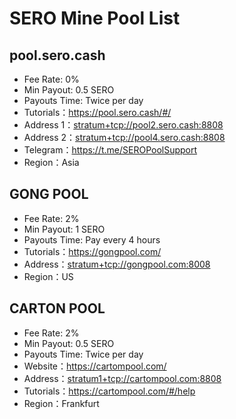 # SERO Mine Pool List


## pool.sero.cash

* Fee Rate: 0%
* Min Payout: 0.5 SERO  
* Payouts Time: Twice per day
* Tutorials：<https://pool.sero.cash/#/> 
* Address 1：<stratum+tcp://pool2.sero.cash:8808>
* Address 2：<stratum+tcp://pool4.sero.cash:8808>
* Telegram：<https://t.me/SEROPoolSupport>
* Region：Asia


## GONG POOL

* Fee Rate: 2%
* Min Payout: 1 SERO  
* Payouts Time: Pay every 4 hours
* Tutorials：<https://gongpool.com/> 
* Address：<stratum+tcp://gongpool.com:8008>
* Region：US


## CARTON POOL

* Fee Rate: 2%
* Min Payout: 0.5 SERO  
* Payouts Time: Twice per day
* Website：<https://cartompool.com/> 
* Address：<stratum1+tcp://cartompool.com:8808>
* Tutorials：<https://cartompool.com/#/help>
* Region：Frankfurt
